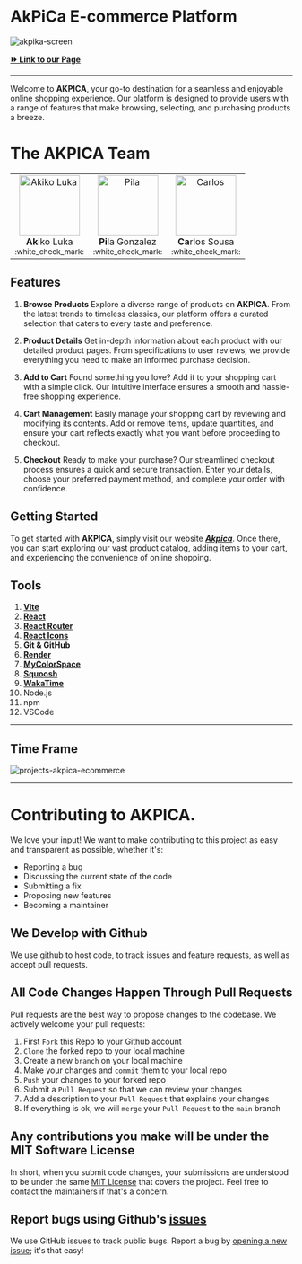 # AkPiCa E-commerce Platform

![akpika-screen](https://github.com/Pilag6/akpica-ecommerce/assets/79191808/301cd65c-27c8-4102-95c7-35ec80deb5e1)

**[⏩ Link to our Page](https://akpica.onrender.com/)**

---

Welcome to **AKPICA**, your go-to destination for a seamless and enjoyable online shopping experience. Our platform is designed to provide users with a range of features that make browsing, selecting, and purchasing products a breeze.

# The AKPICA Team

<table>
  <tbody>
    <tr>
      <td align="center" valign="top">
        <a href="https://github.com/akiko-luka" target="_blank">
          <img width="108" src="https://avatars.githubusercontent.com/u/138122651?v=4" alt="Akiko Luka" />
        </a><br />
        <div><strong>Ak</strong>iko Luka</div>
        <sub>:white_check_mark:</sub>
      </td>
      <td align="center" valign="top">
        <a href="https://github.com/Pilag6" target="_blank">
          <img width="108" src="https://bit.ly/48B0Edr" alt="Pila" />
        </a><br />
        <div><strong>Pi</strong>la Gonzalez</div>
        <sub>:white_check_mark:</sub>
      </td>
      <td align="center" valign="top">
        <a href="https://github.com/Cmbs86" target="_blank">
          <img width="108" src="https://avatars.githubusercontent.com/u/138121655?v=44" alt="Carlos " />
        </a><br />
        <div><strong>Ca</strong>rlos Sousa</div>
        <sub>:white_check_mark:</sub>
      </td>
    </tr>
  </tbody>
</table>

## Features
1. **Browse Products**
Explore a diverse range of products on **AKPICA**. From the latest trends to timeless classics, our platform offers a curated selection that caters to every taste and preference.

2. **Product Details**
Get in-depth information about each product with our detailed product pages. From specifications to user reviews, we provide everything you need to make an informed purchase decision.

3. **Add to Cart**
Found something you love? Add it to your shopping cart with a simple click. Our intuitive interface ensures a smooth and hassle-free shopping experience.

4. **Cart Management**
Easily manage your shopping cart by reviewing and modifying its contents. Add or remove items, update quantities, and ensure your cart reflects exactly what you want before proceeding to checkout.

5. **Checkout**
Ready to make your purchase? Our streamlined checkout process ensures a quick and secure transaction. Enter your details, choose your preferred payment method, and complete your order with confidence.

## Getting Started
To get started with **AKPICA**, simply visit our website ***[Akpica](https://akpica.onrender.com/)***. Once there, you can start exploring our vast product catalog, adding items to your cart, and experiencing the convenience of online shopping.

## Tools

1. **[Vite](https://vitejs.dev/)**
2. **[React](https://react.dev/)**
3. **[React Router](https://reactrouter.com/en/main)**
4. **[React Icons](https://react-icons.github.io/react-icons/)**
5. **Git & GitHub**
6. **[Render](https://render.com/)**
7. **[MyColorSpace](https://mycolor.space/)**
8. **[Squoosh](https://squoosh.app/)**
9. **[WakaTime](https://wakatime.com/)**
10. Node.js
11. npm
12. VSCode

---

## Time Frame

![projects-akpica-ecommerce](https://github.com/Pilag6/akpica-ecommerce/assets/79191808/58d1f54c-6850-4762-8436-2d02c4a59761)

---

# Contributing to AKPICA.
We love your input! We want to make contributing to this project as easy and transparent as possible, whether it's:

- Reporting a bug
- Discussing the current state of the code
- Submitting a fix
- Proposing new features
- Becoming a maintainer

## We Develop with Github
We use github to host code, to track issues and feature requests, as well as accept pull requests.

## All Code Changes Happen Through Pull Requests
Pull requests are the best way to propose changes to the codebase. We actively welcome your pull requests:

1. First `Fork` this Repo to your Github account 
2. `Clone` the forked repo to your local machine
3. Create a new `branch` on your local machine
4. Make your changes and `commit` them to your local repo
5. `Push` your changes to your forked repo
6. Submit a `Pull Request` so that we can review your changes
7. Add a description to your `Pull Request` that explains your changes
8. If everything is ok, we will `merge` your `Pull Request` to the `main` branch

## Any contributions you make will be under the MIT Software License
In short, when you submit code changes, your submissions are understood to be under the same [MIT License](http://choosealicense.com/licenses/mit/) that covers the project. Feel free to contact the maintainers if that's a concern.

## Report bugs using Github's [issues](https://github.com/Pilag6/akpica-ecommerce/issues)
We use GitHub issues to track public bugs. Report a bug by [opening a new issue](https://github.com/Pilag6/akpica-ecommerce/issues); it's that easy!

